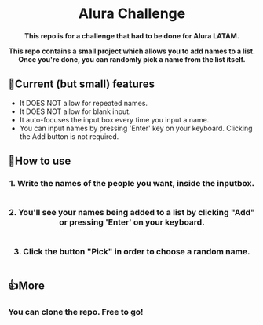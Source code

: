 <h1 align=center> Alura Challenge </h1>

<h4 align=center>
This repo is for a challenge that had to be done for Alura LATAM.

This repo contains a small project which allows you to add names to a list.
Once you're done, you can randomly pick a name from the list itself.
</h4>

## 📲Current (but small) features
* It DOES NOT allow for repeated names.
* It DOES NOT allow for blank input.
* It auto-focuses the input box every time you input a name.
* You can input names by pressing 'Enter' key on your keyboard. Clicking the Add button is not required.

## 🤔How to use
<h3 align=center>1. Write the names of the people you want, inside the inputbox.</h3>
<img src="https://i.imgur.com/qrw6nIt.png" alt="" class="center">

<h3 align=center>2. You'll see your names being added to a list by clicking "Add" or pressing 'Enter' on your keyboard.</h3>
<img src="https://i.imgur.com/s8u5Wuh.png" alt="" class="center">

<h3 align=center>3. Click the button "Pick" in order to choose a random name.</h3>
<img src="https://i.imgur.com/LUlxeum.png" alt="" class="center">

## 👍More
<h3> You can clone the repo. Free to go! </h3>
